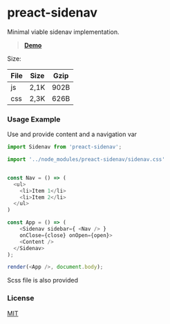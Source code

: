 # preact-sidenav

Minimal viable sidenav implementation.

> **[Demo](https://jsfiddle.net/jordic/sqj852y4/)**


Size:

| File | Size | Gzip |
|------|------|----- |
| js   | 2,1K | 902B |
| css  | 2,3K | 626B |



### Usage Example

Use <Sidenav> and provide content and a navigation var 

```js
import Sidenav from 'preact-sidenav';

import '../node_modules/preact-sidenav/sidenav.css'


const Nav = () => (
  <ul>
    <li>Item 1</li>
    <li>Item 2</li>
  </ul>
)

const App = () => (
	<Sidenav sidebar={ <Nav /> } 
    onClose={close} onOpen={open}>
    <Content />
  </Sidenav>
);

render(<App />, document.body);
```

Scss file is also provided


### License

[MIT]

[MIT]: http://choosealicense.com/licenses/mit/
